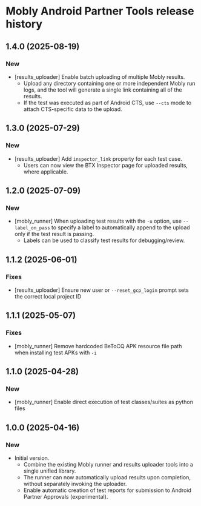 # Mobly Android Partner Tools release history

## 1.4.0 (2025-08-19)

### New
* [results_uploader] Enable batch uploading of multiple Mobly results.
  * Upload any directory containing one or more independent Mobly run logs, and
    the tool will generate a single link containing all of the results.
  * If the test was executed as part of Android CTS, use `--cts` mode to attach 
    CTS-specific data to the upload.


## 1.3.0 (2025-07-29)

### New
* [results_uploader] Add `inspector_link` property for each test case.
  * Users can now view the BTX Inspector page for uploaded results, where
    applicable.


## 1.2.0 (2025-07-09)

### New
* [mobly_runner] When uploading test results with the `-u` option, 
  use `--label_on_pass` to specify a label to automatically append to the upload
  only if the test result is passing.
  * Labels can be used to classify test results for debugging/review.


## 1.1.2 (2025-06-01)

### Fixes
* [results_uploader] Ensure new user or `--reset_gcp_login` prompt sets the 
  correct local project ID


## 1.1.1 (2025-05-07)

### Fixes
* [mobly_runner] Remove hardcoded BeToCQ APK resource file path when installing
  test APKs with `-i`


## 1.1.0 (2025-04-28)

### New
* [mobly_runner] Enable direct execution of test classes/suites as python files


## 1.0.0 (2025-04-16)

### New
* Initial version. 
  * Combine the existing Mobly runner and results uploader tools into a single
    unified library.
  * The runner can now automatically upload results upon completion, without
    separately invoking the uploader.
  * Enable automatic creation of test reports for submission to Android Partner
    Approvals (experimental).
